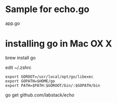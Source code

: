 # Sample for echo.go

app.go

# installing go in Mac OX X
brew install go

edit ~/.zshrc
```
export GOROOT=/usr/local/opt/go/libexec
export GOPATH=$HOME/go
export PATH=$PATH:$GOROOT/bin/:$GOPATH/bin
```

go get github.com/labstack/echo
